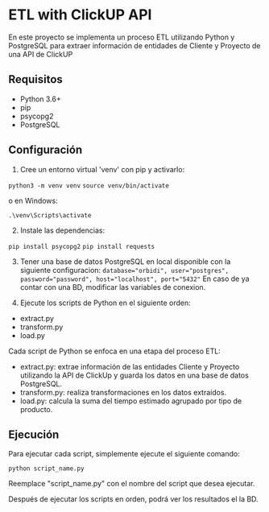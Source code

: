 # ETL with ClickUP API

En este proyecto se implementa un proceso ETL utilizando Python y PostgreSQL para extraer información de entidades de Cliente y Proyecto de una API de ClickUP

## Requisitos

- Python 3.6+
- pip
- psycopg2
- PostgreSQL

## Configuración

1. Cree un entorno virtual 'venv' con pip y activarlo:

`python3 -m venv venv`
`source venv/bin/activate`

o en Windows:

`.\venv\Scripts\activate`


2. Instale las dependencias:

`pip install psycopg2`
`pip install requests`

3. Tener una base de datos PostgreSQL en local disponible con la siguiente configuracion:
`database="orbidi", user="postgres", password="password", host="localhost", port="5432"`
En caso de ya contar con una BD, modificar las variables de conexion.

4. Ejecute los scripts de Python en el siguiente orden:

- extract.py
- transform.py
- load.py

Cada script de Python se enfoca en una etapa del proceso ETL:

- extract.py: extrae información de las entidades Cliente y Proyecto utilizando la API de ClickUp y guarda los datos en una base de datos PostgreSQL.
- transform.py: realiza transformaciones en los datos extraídos.
- load.py: calcula la suma del tiempo estimado agrupado por tipo de producto.

## Ejecución

Para ejecutar cada script, simplemente ejecute el siguiente comando:

`python script_name.py`

Reemplace "script_name.py" con el nombre del script que desea ejecutar.

Después de ejecutar los scripts en orden, podrá ver los resultados el la BD.
